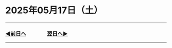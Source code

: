 # 2025年05月17日（土）

---

### [◀️前日へ](https://github.com/yuasys/chatty-journal/blob/main/2025/05/2025-05-16.md)&emsp;&emsp;&emsp;&emsp;[翌日へ▶️](https://github.com/yuasys/chatty-journal/blob/main/2025/05/2025-05-18.md)

---
